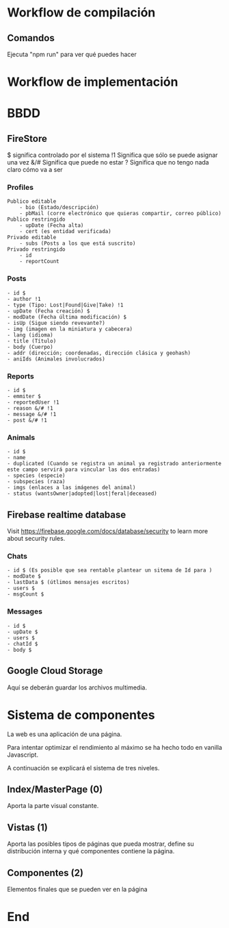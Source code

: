 # Workflow de compilación
## Comandos
Ejecuta "npm run" para ver qué puedes hacer
# Workflow de implementación

# BBDD
## FireStore
 $ significa controlado por el sistema
 !1 Significa que sólo se puede asignar una vez
 &/# Significa que puede no estar
 ? Significa que no tengo nada claro cómo va a ser

### Profiles
	Publico editable
		- bio (Estado/descripción)
		- pbMail (corre electrónico que quieras compartir, correo público)
	Publico restringido
		- upDate (Fecha alta)
		- cert (es entidad verificada)
	Privado editable
		- subs (Posts a los que está suscrito)
	Privado restringido
		- id
		- reportCount
### Posts
	- id $
	- author !1
	- type (Tipo: Lost|Found|Give|Take) !1
	- upDate (Fecha creación) $
	- modDate (Fecha última modificación) $
	- isUp (Sigue siendo revevante?)
	- img (imagen en la miniatura y cabecera)
	- lang (idioma)
	- title (Título)
	- body (Cuerpo)
	- addr (dirección; coordenadas, dirección clásica y geohash)
	- aniIds (Animales involucrados)
### Reports
	- id $
	- emmiter $
	- reportedUser !1
	- reason &/# !1
	- message &/# !1
	- post &/# !1
### Animals
	- id $
	- name
	- duplicated (Cuando se registra un animal ya registrado anteriormente este campo servirá para vincular las dos entradas)
	- species (especie)
	- subspecies (raza)
	- imgs (enlaces a las imágenes del animal)
	- status (wantsOwner|adopted|lost|feral|deceased)
## Firebase realtime database
Visit https://firebase.google.com/docs/database/security to learn more about security rules.
### Chats
	- id $ (Es posible que sea rentable plantear un sitema de Id para )
	- modDate $
	- lastData $ (útlimos mensajes escritos)
	- users $
	- msgCount $
### Messages
	- id $
	- upDate $
	- users $
	- chatId $
	- body $
## Google Cloud Storage
Aquí se deberán guardar los archivos multimedia.

# Sistema de componentes
La web es una aplicación de una página.

Para intentar optimizar el rendimiento al máximo se ha hecho todo en vanilla Javascript.

A continuación se explicará el sistema de tres niveles.

## Index/MasterPage (0)
Aporta la parte visual constante.
## Vistas (1)
Aporta las posibles tipos de páginas que pueda mostrar, define su distribución interna y qué componentes contiene la página.
## Componentes (2)
Elementos finales que se pueden ver en la página

# End